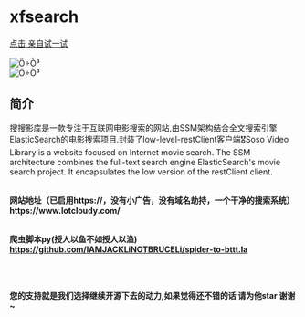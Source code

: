 # xfsearch


 <a href="https://www.lotcloudy.com/search.do?text=%E6%AD%BB%E4%BE%8D2">点击 亲自试一试</a>
 <br/><br/>
 <img src="/image/show.png" alt="Ö÷Ò³" style="max-width:100%;"></br>
 <img src="/image/show2.jpg" alt="Ö÷Ò³" style="max-width:100%;"></br>


<h2>简介</h2>
<p>搜搜影库是一款专注于互联网电影搜索的网站,由SSM架构结合全文搜索引擎ElasticSearch的电影搜索项目.封装了low-level-restClient客户端🎖Soso Video Library is a website focused on Internet movie search. The SSM architecture combines the full-text search engine ElasticSearch's movie search project. It encapsulates the low version of the restClient client.</p>

<br/>
<b>网站地址（已启用https://，没有小广告，没有域名劫持，一个干净的搜索系统） https://www.lotcloudy.com/</b><br/><br/>

<b>爬虫脚本py(授人以鱼不如授人以渔) https://github.com/IAMJACKLiNOTBRUCELi/spider-to-bttt.la<b/>

<br/><br/>
<p>您的支持就是我们选择继续开源下去的动力,如果觉得还不错的话 请为他star 谢谢~</p>
